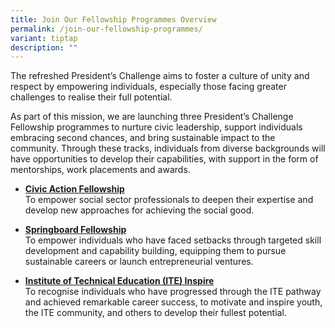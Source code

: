 ```yaml
---
title: Join Our Fellowship Programmes Overview
permalink: /join-our-fellowship-programmes/
variant: tiptap
description: ""
---
```

<p>The refreshed President’s Challenge aims to foster a culture of unity
and respect by empowering individuals, especially those facing greater
challenges to realise their full potential.</p>
<p>As part of this mission, we are launching three President’s Challenge
Fellowship programmes to nurture civic leadership, support individuals
embracing second chances, and bring sustainable impact to the community.
Through these tracks, individuals from diverse backgrounds will have opportunities
to develop their capabilities, with support in the form of mentorships,
work placements and awards.</p>
<ul data-tight="true" class="tight">
<li>
<p><strong><a href="/civic-action" rel="noopener noreferrer nofollow" target="_blank">Civic Action Fellowship</a></strong>
<br>To empower social sector professionals to deepen their expertise and develop
new approaches for achieving the social good. 
<br>
</p>
</li>
<li>
<p><strong><a href="/springboard" rel="noopener noreferrer nofollow" target="_blank">Springboard Fellowship</a></strong>
<br>To empower individuals who have faced setbacks through targeted skill
development and capability building, equipping them to pursue sustainable
careers or launch entrepreneurial ventures.
<br>
</p>
</li>
<li>
<p><strong><a href="/ite-inspire" rel="noopener noreferrer nofollow" target="_blank">Institute of Technical Education (ITE) Inspire</a></strong>
<br>To recognise individuals who have progressed through the ITE pathway and
achieved remarkable career success, to motivate and inspire youth, the
ITE community, and others to develop their fullest potential.</p>
</li>
</ul>
<p></p>